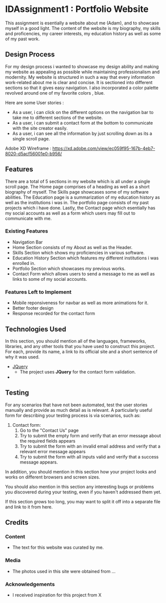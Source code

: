 # IDAssignment1 : Portfolio Website
This assignment is esentially a website about me (Adam), and to showcase myself in a good light. The content of the website is my biography, my skills and proficencies, my career interests, my education history as well as some of my past work.
## Design Process 
For my design process i wanted to showcase my design ability and making my website as appealing as possible while maintaining professionalism and modernity. My website is structured in such a way that every information work-related about me is clear and concise. It is sectioned into different sections so that it gives easy navigation. I also incorporated a color palette revolved around one of my favorite colors , blue.

Here are some User stories :
- As a user, i can click on the different options on the navigation bar to take me to different sections of the website.
- As a user, i can submit a contact form at the bottom to communicate with the site creator easily.
- As a user, i can see all the information by just scrolling down as its a single scroll page.

Adobe XD Wireframe : https://xd.adobe.com/view/ec059f95-167b-4eb7-8020-d5acf56001e0-b956/

## Features

There are a total of 5 sections in my website which is all under a single scroll page. The Home page comprises of a heading as well as a short biography of myself. The Skills page showcases some of my software abilities. The Education page is a summarization of my education history as well as the institutions i was in. The portfolio page consists of my past projects which i have done. Lastly, the Contact page which esentially has my social accounts as well as a form which users may fill out to communicate with me. 
### Existing Features
- Navigation Bar
- Home Section consists of my About as well as the Header.
- Skills Section which shows my proficiencies in various software.
- Education History Section which features my different institutions i was enrolled in.
- Portfolio Section which showcases my previous works.
- Contact Form which allows users to send a message to me as well as links to some of my social accounts.


### Features Left to Implement
- Mobile reponsiveness for navbar as well as more animations for it.
- Better footer design
- Response recorded for the contact form

## Technologies Used

In this section, you should mention all of the languages, frameworks, libraries, and any other tools that you have used to construct this project. For each, provide its name, a link to its official site and a short sentence of why it was used.

- [JQuery](https://jquery.com)
    - The project uses **JQuery** for the contact form validation.
-


## Testing

For any scenarios that have not been automated, test the user stories manually and provide as much detail as is relevant. A particularly useful form for describing your testing process is via scenarios, such as:

1. Contact form:
    1. Go to the "Contact Us" page
    2. Try to submit the empty form and verify that an error message about the required fields appears
    3. Try to submit the form with an invalid email address and verify that a relevant error message appears
    4. Try to submit the form with all inputs valid and verify that a success message appears.

In addition, you should mention in this section how your project looks and works on different browsers and screen sizes.

You should also mention in this section any interesting bugs or problems you discovered during your testing, even if you haven't addressed them yet.

If this section grows too long, you may want to split it off into a separate file and link to it from here.

## Credits

### Content
- The text for this website was curated by me.

### Media
- The photos used in this site were obtained from ...

### Acknowledgements

- I received inspiration for this project from X
